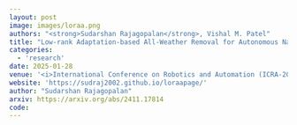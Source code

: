 ```yaml
---
layout: post
image: images/loraa.png
authors: "<strong>Sudarshan Rajagopalan</strong>, Vishal M. Patel"
title: "Low-rank Adaptation-based All-Weather Removal for Autonomous Navigation"
categories: 
  - 'research'
date: 2025-01-28
venue: '<i>International Conference on Robotics and Automation (ICRA-2025)</i>'
website: 'https://sudraj2002.github.io/loraapage/'
author: "Sudarshan Rajagopalan"
arxiv: https://arxiv.org/abs/2411.17814
code: 
---
```

